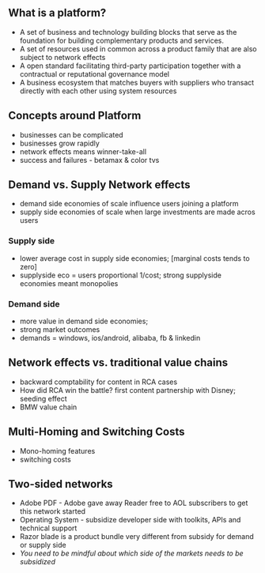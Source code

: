 ## What is a platform?

* A set of business and technology building blocks that serve as the foundation for building complementary products and services.
* A set of resources used in common across a product family that are also subject to network effects
* A open standard facilitating third-party participation together with a contractual or reputational governance model
* A business ecosystem that matches buyers with suppliers who transact directly with each other using system resources

## Concepts around Platform

* businesses can be complicated 
* businesses grow rapidly
* network effects means winner-take-all
* success and failures - betamax & color tvs

## Demand vs. Supply Network effects

* demand side economies of scale influence users joining a platform
* supply side economies of scale when large investments are made acros users

### Supply side

* lower average cost in supply side economies; [marginal costs tends to zero]
* supplyside eco = users proportional 1/cost; strong supplyside economies meant monopolies

### Demand side

* more value in demand side economies;
* strong market outcomes
* demands = windows, ios/android, alibaba, fb & linkedin

## Network effects vs. traditional value chains

* backward comptability for content in RCA cases
* How did RCA win the battle? first content partnership with Disney; seeding effect
* BMW value chain

## Multi-Homing and Switching Costs

* Mono-homing features
* switching costs

## Two-sided networks

* Adobe PDF - Adobe gave away Reader free to AOL subscribers to get this network started
* Operating System - subsidize developer side with toolkits, APIs and technical support
* Razor blade is a product bundle very different from subsidy for demand or supply side
* *You need to be mindful about which side of the markets needs to be subsidized*

